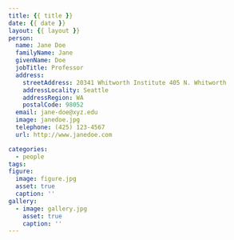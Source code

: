 ```yaml
---
title: {{ title }}
date: {{ date }}
layout: {{ layout }}
person:
  name: Jane Doe
  familyName: Jane
  givenName: Doe
  jobTitle: Professor
  address:
    streetAddress: 20341 Whitworth Institute 405 N. Whitworth
    addressLocality: Seattle
    addressRegion: WA
    postalCode: 98052
  email: jane-doe@xyz.edu
  image: janedoe.jpg
  telephone: (425) 123-4567
  url: http://www.janedoe.com

categories:
  - people
tags:
figure:
  image: figure.jpg
  asset: true
  caption: ''
gallery:
  - image: gallery.jpg
    asset: true
    caption: ''
---
```


<!-- more -->
